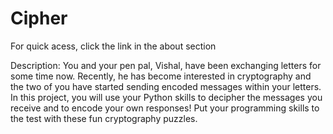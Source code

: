 # Cipher
For quick acess, click the link in the about section

Description:
You and your pen pal, Vishal, have been exchanging letters for some time now. Recently, he has become interested in cryptography and the two of you have started sending encoded messages within your letters.
In this project, you will use your Python skills to decipher the messages you receive and to encode your own responses! Put your programming skills to the test with these fun cryptography puzzles.
